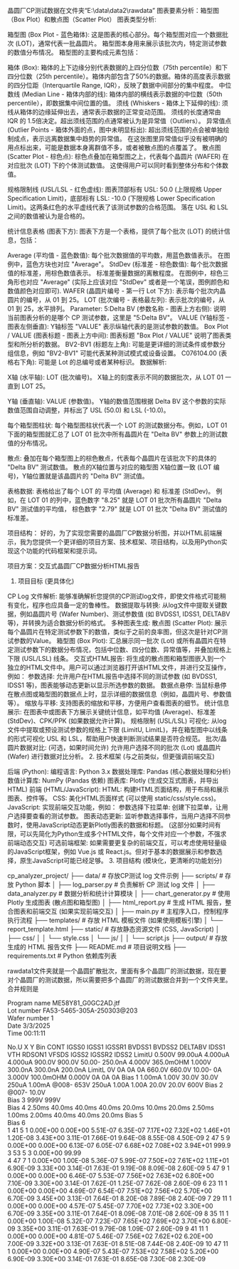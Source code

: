 晶圆厂CP测试数据在文件夹“E:\data\data2\rawdata”
图表要素分析：箱型图（Box Plot）和散点图（Scatter Plot）
图表类型分析:

箱型图 (Box Plot - 蓝色箱体):  这是图表的核心部分。每个箱型图对应一个数据批次 (LOT)，通常代表一批晶圆片。 箱型图本身用来展示该批次内，特定测试参数的数值分布情况。  箱型图的主要构成元素包括：

箱体 (Box): 箱体的上下边缘分别代表数据的上四分位数（75th percentile）和下四分位数（25th percentile）。箱体内部包含了50%的数据。箱体的高度表示数据的四分位距（Interquartile Range, IQR），反映了数据中间部分的集中程度。
中位数线 (Median Line - 箱体内部的线): 箱体内部的横线表示数据的中位数（50th percentile），即数据集中间位置的值。
须线 (Whiskers - 箱体上下延伸的线): 须线从箱体的边缘延伸出去，通常表示数据的正常变动范围。 须线的长度通常由 IQR 的 1.5倍决定。超出须线范围的点通常被认为是异常值（Outliers）。
异常值点 (Outlier Points - 箱体外面的点，图中未明显标出): 超出须线范围的点会被单独绘制成点，表示远离数据集中趋势的异常值。 在这张图里异常值似乎没有被明确的用点标出来，可能是数据本身离群值不多，或者被散点图的点覆盖了。
散点图 (Scatter Plot - 棕色点):  棕色点叠加在箱型图之上，代表每个晶圆片 (WAFER)  在对应批次 (LOT) 下的个体测试数值。  这使得用户可以同时看到整体分布和个体数值。

规格限制线 (USL/LSL - 红色虚线):  图表顶部标有 USL: 50.0 (上限规格 Upper Specification Limit)，底部标有 LSL: -10.0 (下限规格 Lower Specification Limit)。这两条红色的水平虚线代表了该测试参数的合格范围。  落在 USL 和 LSL 之间的数值被认为是合格的。

统计信息表格 (图表下方):  图表下方是一个表格，提供了每个批次 (LOT) 的统计信息，包括：

Average (平均值 - 蓝色数值): 每个批次数据值的平均数，用蓝色数值表示。 在图例中，蓝色方块也对应 "Average"。
StdDev (标准差 - 棕色数值): 每个批次数据值的标准差，用棕色数值表示。 标准差衡量数据的离散程度。 在图例中，棕色三角形也对应 "Average" (实际上应该对应 "StdDev" 或者是一个笔误，图例颜色和数值颜色对应即可).
WAFER (晶圆片编号 - 第一行 Lot 下方): 表示每个批次内晶圆片的编号，从 01 到 25。
LOT (批次编号 - 表格最左列): 表示批次的编号，从 01 到 25，水平排列。
Parameter: 5:Delta BV (参数名称 - 图表上方右侧): 说明当前图表分析的是哪个 CP 测试参数，这里是 "5:Delta BV"。
VALUE (Y轴标签 - 图表左侧垂直): Y轴标签 "VALUE" 表示纵轴代表的是测试参数的数值。
Box Plot / VALUE (图表标题 - 图表上方中间): 图表标题 "Box Plot / VALUE" 说明了图表类型和所分析的数据。
BV2-BV1 (标题左上角): 可能是更详细的测试条件或参数分组信息，例如 "BV2-BV1" 可能代表某种测试模式或设备设置。
C076104.00 (表格右下角): 可能是 Lot 的总编号或者某种标识。
数据解析:

X轴 (水平轴):  LOT (批次编号)。  X轴上的刻度表示不同的数据批次，从 LOT 01 一直到 LOT 25。

Y轴 (垂直轴):  VALUE (参数值)。 Y轴的数值范围根据 Delta BV 这个参数的实际数值范围自动调整，并标出了 USL (50.0) 和 LSL (-10.0)。

每个箱型图柱状:  每个箱型图柱状代表一个 LOT 的测试数据分布。例如，LOT 01 下面的箱型图就汇总了 LOT 01 批次中所有晶圆片在 "Delta BV" 参数上的测试数值的分布情况。

散点:  叠加在每个箱型图上的棕色散点，代表每个晶圆片在该批次下的具体的 "Delta BV" 测试数值。 散点的X轴位置与对应的箱型图 X轴位置一致 (LOT 编号)，Y轴位置就是该晶圆片的 "Delta BV" 测试值。

表格数据:  表格给出了每个 LOT 的 平均值 (Average) 和 标准差 (StdDev)。 例如，在 LOT 01 的列中，蓝色数字 "8.25" 就是 LOT 01 批次所有晶圆片 "Delta BV" 测试值的平均值， 棕色数字 "2.79" 就是 LOT 01 批次 "Delta BV" 测试值的标准差。


项目结构：
好的，为了实现您需要的晶圆厂CP数据分析图，并以HTML前端展示，我为您提供一个更详细的项目方案、技术框架、项目结构，以及用Python实现这个功能的代码框架和提示词。

项目方案：交互式晶圆厂CP数据分析HTML报告

1. 项目目标 (更具体化)

CP Log 文件解析: 能够准确解析您提供的CP测试log文件，即使文件格式可能稍有变化，程序也应具备一定的鲁棒性。
数据提取与转换: 从log文件中提取关键数据，例如晶圆片号 (Wafer Number)、测试参数值 (如 BVDSS1, IDSS1, DELTABV 等)，并转换为适合数据分析的格式。
多种图表生成:
散点图 (Scatter Plot): 展示每个晶圆片在特定测试参数下的数值，类似于之前的良率图，但这次是针对CP测试参数的Value。
箱型图 (Box Plot): 汇总展示同一批次 (Lot) 或所有晶圆片在特定测试参数下的数据分布情况，包括中位数、四分位数、异常值等，并叠加规格上下限 (USL/LSL) 线条。
交互式HTML报告: 将生成的散点图和箱型图嵌入到一个独立的HTML文件中。用户可以通过浏览器打开该HTML文件，并进行交互操作，例如：
参数选择: 允许用户在HTML报告中选择不同的测试参数 (如 BVDSS1, IDSS1 等)，图表能够动态更新以显示所选参数的数据。
数据点悬停: 当鼠标悬停在散点图或箱型图的数据点上时，显示详细的数据信息（例如，晶圆片号、参数值等）。
缩放与平移: 支持图表的缩放和平移，方便用户查看图表的细节。
统计信息展示: 在图表中或图表下方展示关键统计信息，如平均值 (Average)、标准差 (StdDev)、CPK/PPK (如果数据允许计算)。
规格限制 (USL/LSL) 可视化: 从log文件中提取或预设测试参数的规格上下限 (LimitU, LimitL)，并在箱型图中以线条的形式可视化 USL 和 LSL，帮助用户快速判断测试结果是否符合规范。
批次/晶圆片数据对比: (可选，如果时间允许) 允许用户选择不同的批次 (Lot) 或晶圆片 (Wafer) 进行数据对比分析。
2. 技术框架 (与之前类似，但更强调前端交互)

后端 (Python):
编程语言: Python 3.x
数据处理库: Pandas (核心数据处理和分析)
数值计算库: NumPy (Pandas 依赖)
图表库: Plotly (生成交互式图表，并导出HTML)
前端 (HTML/JavaScript):
HTML: 构建HTML页面结构，用于布局和展示图表、控件等。
CSS: 美化HTML页面样式 (可以使用 static/css/style.css)。
JavaScript: 实现前端交互功能，例如：
参数选择下拉菜单: 创建下拉菜单，让用户选择要查看的测试参数。
图表动态更新: 监听参数选择事件，当用户选择不同参数时，使用JavaScript动态更新Plotly图表的数据和标题。 (这部分如果时间有限，可以先简化为Python生成多个HTML文件，每个文件对应一个参数，不强求前端动态交互)
可选前端框架: 如果需要更复杂的前端交互，可以考虑使用轻量级的JavaScript框架，例如 Vue.js 或 React.js。但对于基本的数据展示和参数选择，原生JavaScript可能已经足够。
3. 项目结构 (模块化，更清晰的功能划分)

cp_analyzer_project/
├── data/                    # 存放CP测试 log 文件示例
├── scripts/                 # 存放 Python 脚本
│   ├── log_parser.py        # 负责解析 CP 测试 log 文件
│   ├── data_analyzer.py     # 数据分析和统计计算模块
│   ├── chart_generator.py   # 使用 Plotly 生成图表 (散点图和箱型图)
│   ├── html_report.py       # 生成 HTML 报告，整合图表和前端交互 (如果实现前端交互)
│   ├── main.py              # 主程序入口，控制程序执行流程
├── templates/               # 存放 HTML 模板文件 (如果使用模板引擎)
│   └── report_template.html
├── static/                  # 存放静态资源文件 (CSS, JavaScript)
│   ├── css/
│   │   └── style.css
│   └── js/
│   │   └── script.js
├── output/                  # 存放生成的 HTML 报告文件
├── README.md                # 项目说明文档
├── requirements.txt         # Python 依赖库列表


rawdata1文件夹就是一个晶圆扩散批次，里面有多个晶圆厂的测试数据，现在要对个晶圆厂的测试数据，所以需要把多个晶圆厂的测试数据合并到一个文件夹里。
合并规则是

Program name	ME58Y81_G0GC2AD.jtf																
Lot number	FA53-5465-305A-250303@203																
Wafer number	1																
Date	3/3/2025																
Time	00:11:11																
																	
No.U	X	Y	Bin	CONT	IGSS0	IGSS1	IGSSR1	BVDSS1	BVDSS2	DELTABV	IDSS1	VTH	RDSON1	VFSDS	IGSS2	IGSSR2	IDSS2
LimitU				0.500V	99.00uA	4.000uA	4.000uA	900.0V	900.0V	50.00-	250.0nA	4.000V	365.0mOHM	1.000V	300.0nA	300.0nA	200.0nA
LimitL				0V	0A	0A	0A	660.0V	660.0V	10.00-	0A	3.000V	100.0mOHM	0.000V	0A	0A	0A
Bias 1				1.00mA	1.00V	30.0V	30.0V	250uA	1.00mA	@008-	653V	250uA	1.00A	1.00A	20.0V	20.0V	600V
Bias 2										@007-			10.0V				
Bias 3								999V	999V								
Bias 4				2.50ms	40.0ms	40.0ms	40.0ms	20.0ms	10.0ms		20.0ms	2.50ms	1.00ms	2.00ms	40.0ms	40.0ms	20.0ms
Bias 5																	
Bias 6																	
1	41	5	1	0.00E+00	0.00E+00	5.51E-07	6.35E-07	7.17E+02	7.32E+02	1.46E+01	1.20E-08	3.43E+00	3.11E-01	7.66E-01	9.64E-08	8.55E-08	4.50E-09
2	47	5	9	0.00E+00	0.00E+00	6.13E-07	6.05E-07	6.68E+02	7.08E+02	3.94E+01	999.9						
3	53	5	3	0.00E+00	99.99												
4	47	7	1	0.00E+00	1.00E-08	5.36E-07	5.99E-07	7.50E+02	7.61E+02	1.11E+01	6.90E-09	3.33E+00	3.14E-01	7.63E-01	9.19E-08	8.09E-08	2.60E-09
5	47	9	1	0.00E+00	0.00E+00	6.46E-07	5.53E-07	7.56E+02	7.63E+02	6.80E+00	7.10E-09	3.30E+00	3.14E-01	7.62E-01	1.25E-07	7.62E-08	2.60E-09
6	23	11	1	0.00E+00	0.00E+00	4.69E-07	6.54E-07	7.51E+02	7.56E+02	5.70E+00	6.70E-09	3.45E+00	3.13E-01	7.64E-01	8.20E-08	7.89E-08	2.40E-09
7	29	11	1	0.00E+00	0.00E+00	4.57E-07	5.45E-07	7.70E+02	7.73E+02	3.30E+00	6.70E-09	3.35E+00	3.11E-01	7.64E-01	8.09E-08	7.01E-08	2.60E-09
8	35	11	1	0.00E+00	1.00E-08	5.32E-07	7.23E-07	7.65E+02	7.69E+02	3.70E+00	6.80E-09	3.35E+00	3.11E-01	7.63E-01	9.79E-08	1.09E-07	2.60E-09
9	41	11	1	0.00E+00	0.00E+00	4.81E-07	5.46E-07	7.56E+02	7.62E+02	6.20E+00	7.00E-09	3.32E+00	3.13E-01	7.63E-01	8.51E-08	7.44E-08	2.40E-09
10	47	11	1	0.00E+00	0.00E+00	4.90E-07	5.43E-07	7.53E+02	7.58E+02	5.20E+00	6.90E-09	3.30E+00	3.14E-01	7.63E-01	8.65E-08	7.30E-08	2.30E-09